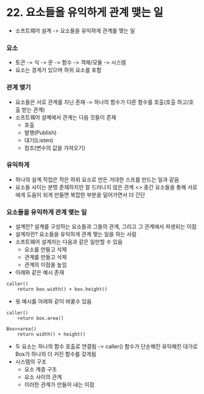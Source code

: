 # 22. 요소들을 유익하게 관계 맺는 일
- 소프트웨어 설계 -> 요소들을 유익하게 관계를 맺는 일
### 요소
- 토큰 -> 식 -> 문 -> 함수 -> 객체/모듈 -> 시스템
- 요소는 경계가 있으며 하위 요소를 포함
### 관계 맺기
- 요소들은 서로 관계를 지닌 존재 -> 하나의 함수가 다른 함수를 호출(호출 하고/호출 받는 관계)
- 소프트웨어 설꼐에서 관계는 다음 것들이 존재
  - 호출
  - 발행(Publish)
  - 대기(Listen)
  - 참조(변수의 값을 가져오기)
### 유익하게
- 하나의 설계 작업은 작은 하위 요소로 만든 거대한 스프를 만드는 일과 같음
- 요소들 사이는 분명 존재하지만 잘 드러나지 않은 관계 <> 중간 요소들을 통해 서로에게 도움이 되게 만들면 복잡한 부분을 덜어가면서 더 간단

### 요소들을 유익하게 관계 맺는 일
- 설계란? 설계를 구성하는 요소들과 그들의 관계, 그리고 그 관계에서 파생되는 이점
- 설계자란? 요소들을 유익하게 관계 맺는 일을 하는 사람
- 소프트웨어 설계자는 다음과 같은 일만할 수 있음
  - 요소를 만들고 삭제
  - 관계를 만들고 삭제
  - 관계의 이점을 높임
- 아래와 같은 예시 존재
```
caller()
    return box.width() + box.height()
```
- 윗 예시를 아래와 같이 바꿀수 있음
```
caller()
    return box.area()
    
Box>>area()
    return width() + height()
```
- 두 요소는 하나의 함수 호출로 연결됨 -> caller() 함수가 단순해진 유익해진 대가로 Box가 하나의 더 커진 함수를 갖게됨
- 시스템의 구조
  - 요소 계층 구조
  - 요소 사이의 관계
  - 이러한 관계가 만들어 내는 이점